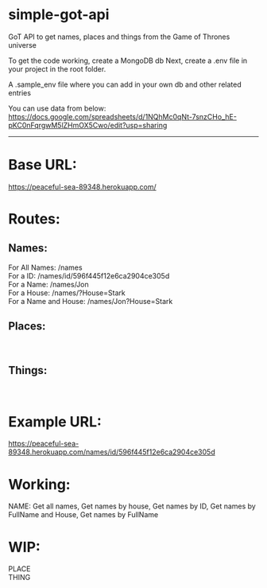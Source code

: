 # simple-got-api
GoT API to get names, places and things from the Game of Thrones universe

To get the code working, create a MongoDB db
Next, create a .env file in your project in the root folder.

A .sample_env file where you can add in your own db and other related entries

You can use data from below: <br />
https://docs.google.com/spreadsheets/d/1NQhMc0qNt-7snzCHo_hE-pKC0nFqrgwM5lZHmOX5Cwo/edit?usp=sharing

*****************************************************************************************************************************************
 

 
Base URL:
=========

https://peaceful-sea-89348.herokuapp.com/


Routes:
=======

Names:
------
For All Names: /names <br />
For a ID: /names/id/596f445f12e6ca2904ce305d <br />
For a Name: /names/Jon <br />
For a House: /names/?House=Stark <br />
For a Name and House: /names/Jon?House=Stark <br />

Places:
-------

<br />

Things:
-------

<br />

Example URL:
============

https://peaceful-sea-89348.herokuapp.com/names/id/596f445f12e6ca2904ce305d


Working:
=======
NAME: Get all names, Get names by house, Get names by ID, Get names by FullName and House, Get names by FullName
 
WIP:
====

PLACE <br />
THING <br />
 

 

 
